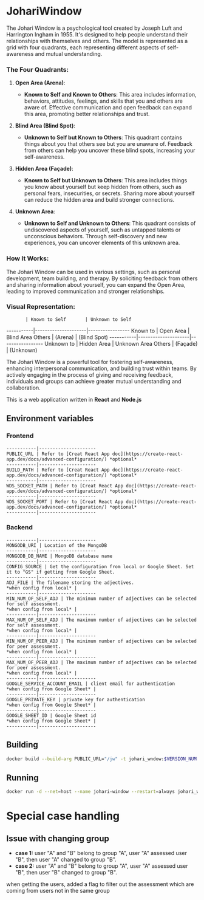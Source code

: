 # JohariWindow

The Johari Window is a psychological tool created by Joseph Luft and Harrington Ingham in 1955. It's designed to help people understand their relationships with themselves and others. The model is represented as a grid with four quadrants, each representing different aspects of self-awareness and mutual understanding.

### The Four Quadrants:

1. **Open Area (Arena)**:
   - **Known to Self and Known to Others**: This area includes information, behaviors, attitudes, feelings, and skills that you and others are aware of. Effective communication and open feedback can expand this area, promoting better relationships and trust.

2. **Blind Area (Blind Spot)**:
   - **Unknown to Self but Known to Others**: This quadrant contains things about you that others see but you are unaware of. Feedback from others can help you uncover these blind spots, increasing your self-awareness.

3. **Hidden Area (Façade)**:
   - **Known to Self but Unknown to Others**: This area includes things you know about yourself but keep hidden from others, such as personal fears, insecurities, or secrets. Sharing more about yourself can reduce the hidden area and build stronger connections.

4. **Unknown Area**:
   - **Unknown to Self and Unknown to Others**: This quadrant consists of undiscovered aspects of yourself, such as untapped talents or unconscious behaviors. Through self-discovery and new experiences, you can uncover elements of this unknown area.

### How It Works:
The Johari Window can be used in various settings, such as personal development, team building, and therapy. By soliciting feedback from others and sharing information about yourself, you can expand the Open Area, leading to improved communication and stronger relationships.

### Visual Representation:
           | Known to Self       | Unknown to Self
-----------|---------------------|-----------------
Known to   | Open Area           | Blind Area
Others     | (Arena)             | (Blind Spot)
-----------|---------------------|-----------------
Unknown to | Hidden Area         | Unknown Area
Others     | (Façade)            | (Unknown)

The Johari Window is a powerful tool for fostering self-awareness, enhancing interpersonal communication, and building trust within teams. By actively engaging in the process of giving and receiving feedback, individuals and groups can achieve greater mutual understanding and collaboration.

This is a web application written in **React** and **Node.js**

## Environment variables
### Frontend
```
-----------|---------------------
PUBLIC_URL | Refer to [Creat React App doc](https://create-react-app.dev/docs/advanced-configuration/) *optional*
-----------|---------------------
BUILD_PATH | Refer to [Creat React App doc](https://create-react-app.dev/docs/advanced-configuration/) *optional*
-----------|---------------------
WDS_SOCKET_PATH | Refer to [Creat React App doc](https://create-react-app.dev/docs/advanced-configuration/) *optional*
-----------|---------------------
WDS_SOCKET_PORT | Refer to [Creat React App doc](https://create-react-app.dev/docs/advanced-configuration/) *optional*
-----------|---------------------
```

### Backend
```
-----------|---------------------
MONGODB_URI | Location of the MongoDB
-----------|---------------------
MONGODB_DB_NAME | MongoDB database name
-----------|---------------------
CONFIG_SOURCE | Get the configuration from local or Google Sheet. Set it to "GS" if getting from Google Sheet.
-----------|---------------------
ADJ_FILE | The filename storing the adjectives.
*when config from local* | 
-----------|---------------------
MIN_NUM_OF_SELF_ADJ | The minimum number of adjectives can be selected for self assessment.
*when config from local* | 
-----------|---------------------
MAX_NUM_OF_SELF_ADJ | The maximum number of adjectives can be selected for self assessment.
*when config from local* | 
-----------|---------------------
MIN_NUM_OF_PEER_ADJ | The minimum number of adjectives can be selected for peer assessment.
*when config from local* | 
-----------|---------------------
MAX_NUM_OF_PEER_ADJ | The maximum number of adjectives can be selected for peer assessment.
*when config from local* | 
-----------|---------------------
GOOGLE_SERVICE_ACCOUNT_EMAIL | client email for authentication 
*when config from Google Sheet* | 
-----------|---------------------
GOOGLE_PRIVATE_KEY | private key for authentication
*when config from Google Sheet* | 
-----------|---------------------
GOOGLE_SHEET_ID | Google Sheet id
*when config from Google Sheet* | 
-----------|---------------------
```

## Building
```bash
docker build --build-arg PUBLIC_URL="/jw" -t johari_wndow:$VERSION_NUM .
```

## Running
```bash
docker run -d --net=host --name johari-window --restart=always johari_wndow:$VERSION_NUM npm start
```

# Special case handling
## Issue with changing group
- **case 1:** user "A" and "B" belong to group "A", user "A" assessed user "B", then user "A" changed to  group "B".
- **case 2:** user "A" and "B" belong to group "A", user "A" assessed user "B", then user "B" changed to  group "B".

when getting the users, added a flag to filter out the assessment which are coming from users not in the same group